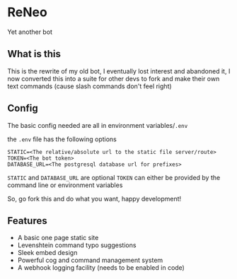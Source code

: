 # ReNeo

Yet another bot

## What is this

This is the rewrite of my old bot, I eventually lost interest and abandoned it, I now converted this into a suite for other devs to fork
and make their own text commands (cause slash commands don't feel right)

## Config

The basic config needed are all in environment variables/`.env`

the `.env` file has the following options
```
STATIC=<The relative/absolute url to the static file server/route>
TOKEN=<The bot token>
DATABASE_URL=<The postgresql database url for prefixes>
```
`STATIC` and `DATABASE_URL` are optional
`TOKEN` can either be provided by the command line or environment variables

So, go fork this and do what you want, happy development!

## Features

 - A basic one page static site
 - Levenshtein command typo suggestions
 - Sleek embed design
 - Powerful cog and command management system
 - A webhook logging facility (needs to be enabled in code)